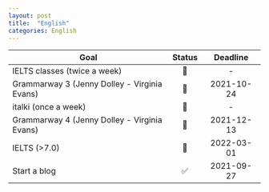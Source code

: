 ```yaml
---
layout: post
title:  "English"
categories: English
---
```


Goal | Status | &nbsp;&nbsp;&nbsp;Deadline&nbsp;&nbsp;&nbsp;
---|:---:|:---:|
IELTS classes (twice a week) | 🧐 | -
Grammarway 3 (Jenny Dolley - Virginia Evans) | 📌 | 2021-10-24
italki (once a week) | 📌 | -
Grammarway 4 (Jenny Dolley - Virginia Evans) | 📌 | 2021-12-13
IELTS (>7.0) | 📌 | 2022-03-01
Start a blog | ✅ | 2021-09-27